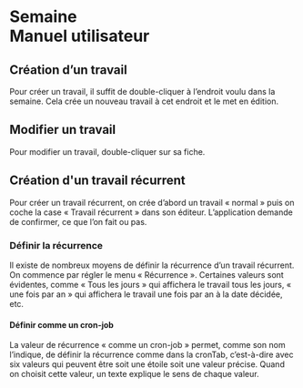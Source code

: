# Semaine<br>Manuel utilisateur


<a name="creertravail"></a>

## Création d’un travail

Pour créer un travail, il suffit de double-cliquer à l’endroit voulu dans la semaine. Cela crée un nouveau travail à cet endroit et le met en édition.

<a name="modifiertravail">

## Modifier un travail

Pour modifier un travail, double-cliquer sur sa fiche.

<a name="creertravailrecurrent"></a>

## Création d'un travail récurrent

Pour créer un travail récurrent, on crée d’abord un travail « normal » puis on coche la case « Travail récurrent » dans son éditeur. L’application demande de confirmer, ce que l’on fait ou pas.

### Définir la récurrence

Il existe de nombreux moyens de définir la récurrence d’un travail récurrent. On commence par régler le menu « Récurrence ». Certaines valeurs sont évidentes, comme « Tous les jours » qui affichera le travail tous les jours, « une fois par an » qui affichera le travail une fois par an à la date décidée, etc.

#### Définir comme un cron-job

La valeur de récurrence « comme un cron-job » permet, comme son nom l’indique, de définir la récurrence comme dans la cronTab, c’est-à-dire avec six valeurs qui peuvent être soit une étoile soit une valeur précise. Quand on choisit cette valeur, un texte explique le sens de chaque valeur.